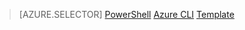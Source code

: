 > [AZURE.SELECTOR]
[PowerShell](../articles/virtual-network/virtual-network-create-udr-arm-ps.md)
[Azure CLI](../articles/virtual-network/virtual-network-create-udr-arm-cli.md)
[Template](../articles/virtual-network/virtual-network-create-udr-arm-template.md)
